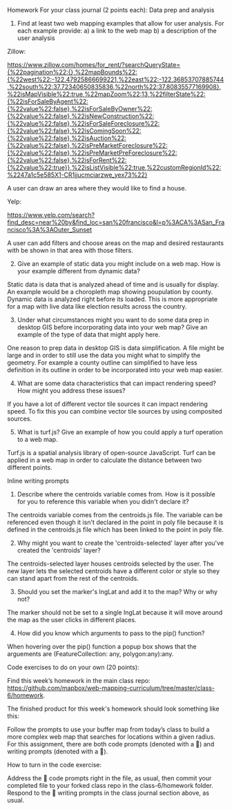 Homework
For your class journal (2 points each):
Data prep and analysis

1. Find at least two web mapping examples that allow for user analysis. For each example provide: 
  a) a link to the web map b) a description of the user analysis
  
  Zillow:
  
  https://www.zillow.com/homes/for_rent/?searchQueryState={%22pagination%22:{},%22mapBounds%22:{%22west%22:-122.47925866699221,%22east%22:-122.36853707885744,%22south%22:37.72340650835836,%22north%22:37.80835577169908},%22isMapVisible%22:true,%22mapZoom%22:13,%22filterState%22:{%22isForSaleByAgent%22:{%22value%22:false},%22isForSaleByOwner%22:{%22value%22:false},%22isNewConstruction%22:{%22value%22:false},%22isForSaleForeclosure%22:{%22value%22:false},%22isComingSoon%22:{%22value%22:false},%22isAuction%22:{%22value%22:false},%22isPreMarketForeclosure%22:{%22value%22:false},%22isPreMarketPreForeclosure%22:{%22value%22:false},%22isForRent%22:{%22value%22:true}},%22isListVisible%22:true,%22customRegionId%22:%2247a1c5e585X1-CR1jjucmciarzwe_yex73%22}
  
 A user can draw an area where they would like to find a house.
 
 Yelp:
 
 https://www.yelp.com/search?find_desc=near%20by&find_loc=san%20francisco&l=p%3ACA%3ASan_Francisco%3A%3AOuter_Sunset
 
 A user can add filters and choose areas on the map and desired restaurants with be shown in that area with those filters.
 

2. Give an example of static data you might include on a web map. How is your example different from dynamic data?

Static data is data that is analyzed ahead of time and is usually for display. An example would be a choropleth map showing poupulation by county. Dynamic data is analyzed right before its loaded. This is more appropriate for a map with live data like election results across the country.


3. Under what circumstances might you want to do some data prep in desktop GIS before incorporating data into your web map? Give an example of the type of data that might apply here.

One reason to prep data in desktop GIS is data simplification. A file might be large and in order to still use the data you might what to simplify the geometry. For example a county outline can simplified to have less definition in its outline in order to be incorporated into your web map easier.


4. What are some data characteristics that can impact rendering speed? How might you address these issues?

If you have a lot of different vector tile sources it can impact rendering speed. To fix this you can combine vector tile sources by using composited sources.

5. What is turf.js? Give an example of how you could apply a turf operation to a web map.

Turf.js is a spatial analysis library of open-source JavaScript. Turf can be applied in a web map in order to calculate the distance between two different points.

Inline writing prompts

1. Describe where the centroids variable comes from. How is it possible for you to reference this variable when you didn't declare it?

The centroids variable comes from the centroids.js file. The variable can be referenced even though it isn't declared in the point in poly file because it is defined in the centroids.js file which has been linked to the point in poly file.


2. Why might you want to create the 'centroids-selected' layer after you've created the 'centroids' layer?

The centroids-selected layer houses centroids selected by the user. The new layer lets the selected centroids have a different color or style so they can stand apart from the rest of the centroids.


3. Should you set the marker's lngLat and add it to the map? Why or why not?

The marker should not be set to a single lngLat because it will move around the map as the user clicks in different places.

4. How did you know which arguments to pass to the pip() function?

When hovering over the pip() function a popup box shows that the arguements are (FeatureCollection: any, polygon:any):any.

Code exercises to do on your own (20 points):

Find this week’s homework in the main class repo: https://github.com/mapbox/web-mapping-curriculum/tree/master/class-6/homework.

The finished product for this week's homework should look something like this:



Follow the prompts to use your buffer map from today’s class to build a more complex web map that searches for locations within a given radius. For this assignment, there are both code prompts (denoted with a 🔰) and writing prompts (denoted with a 📝).

How to turn in the code exercise:

Address the 🔰 code prompts right in the file, as usual, then commit your completed file to your forked class repo in the class-6/homework folder.
Respond to the 📝 writing prompts in the class journal section above, as usual.
